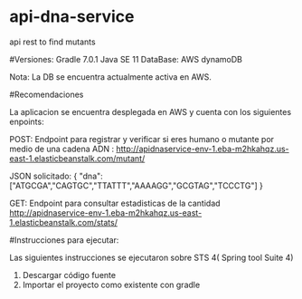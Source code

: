 # api-dna-service
api rest to find mutants

#Versiones:
Gradle 7.0.1 
Java SE 11
DataBase: AWS dynamoDB

Nota: La DB se encuentra actualmente activa en AWS.

#Recomendaciones

La aplicacion se encuentra desplegada en AWS y cuenta con los siguientes enpoints:

POST:
Endpoint para registrar y verificar si eres humano o mutante por medio de una cadena ADN :
http://apidnaservice-env-1.eba-m2hkahqz.us-east-1.elasticbeanstalk.com/mutant/

JSON solicitado:
{
   "dna":["ATGCGA","CAGTGC","TTATTT","AAAAGG","GCGTAG","TCCCTG"]
}

GET:
Endpoint para consultar estadisticas de la cantidad 
http://apidnaservice-env-1.eba-m2hkahqz.us-east-1.elasticbeanstalk.com/stats/ 


#Instrucciones para ejecutar:

Las siguientes instrucciones se ejecutaron sobre STS 4( Spring tool Suite 4)

1. Descargar código fuente
2. Importar el proyecto como existente con gradle